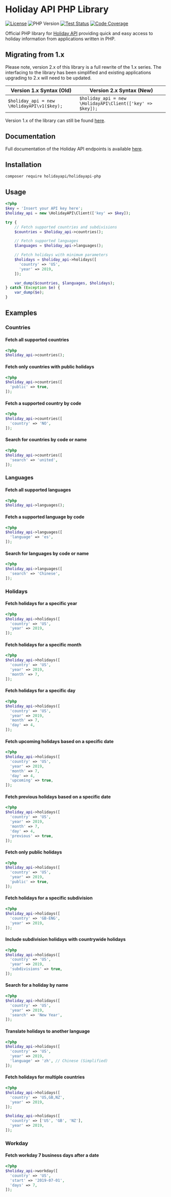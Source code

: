 # Holiday API PHP Library

[![License](https://img.shields.io/packagist/l/holidayapi/holidayapi-php?style=for-the-badge)](https://github.com/holidayapi/holidayapi-php/blob/master/LICENSE)
![PHP Version](https://img.shields.io/packagist/php-v/holidayapi/holidayapi-php?style=for-the-badge)
[![Test Status](https://img.shields.io/github/workflow/status/joshtronic/holidayapi-php/Test?style=for-the-badge)](https://github.com/joshtronic/holidayapi-php/actions)
[![Code Coverage](https://img.shields.io/codecov/c/github/joshtronic/holidayapi-php?style=for-the-badge)](https://codecov.io/gh/joshtronic/holidayapi-php)

Official PHP library for [Holiday API](https://holidayapi.com) providing quick
and easy access to holiday information from applications written in PHP.

## Migrating from 1.x

Please note, version 2.x of this library is a full rewrite of the 1.x series.
The interfacing to the library has been simplified and existing applications
upgrading to 2.x will need to be updated.

| Version 1.x Syntax (Old)                   | Version 2.x Syntax (New)                                  |
|--------------------------------------------|-----------------------------------------------------------|
| `$holiday_api = new \HolidayAPI\v1($key);` | `$holiday_api = new \HolidayAPI\Client(['key' => $key]);` |

Version 1.x of the library can still be found
[here](https://github.com/joshtronic/php-holidayapi).

## Documentation

Full documentation of the Holiday API endpoints is available
[here](https://holidayapi.com/docs).

## Installation

```shell
composer require holidayapi/holidayapi-php
```

## Usage

```php
<?php
$key = 'Insert your API key here';
$holiday_api = new \HolidayAPI\Client(['key' => $key]);

try {
    // Fetch supported countries and subdivisions
    $countries = $holiday_api->countries();

    // Fetch supported languages
    $languages = $holiday_api->languages();

    // Fetch holidays with minimum parameters
    $holidays = $holiday_api->holidays([
      'country' => 'US',
      'year' => 2019,
    ]);

    var_dump($countries, $languages, $holidays);
} catch (Exception $e) {
    var_dump($e);
}
```

## Examples

### Countries

#### Fetch all supported countries

```php
<?php
$holiday_api->countries();
```

#### Fetch only countries with public holidays

```php
<?php
$holiday_api->countries([
  'public' => true,
]);
```

#### Fetch a supported country by code

```php
<?php
$holiday_api->countries([
  'country' => 'NO',
]);
```

#### Search for countries by code or name

```php
<?php
$holiday_api->countries([
  'search' => 'united',
]);
```

### Languages

#### Fetch all supported languages

```php
<?php
$holiday_api->languages();
```

#### Fetch a supported language by code

```php
<?php
$holiday_api->languages([
  'language' => 'es',
]);
```

#### Search for languages by code or name

```php
<?php
$holiday_api->languages([
  'search' => 'Chinese',
]);
```

### Holidays

#### Fetch holidays for a specific year

```php
<?php
$holiday_api->holidays([
  'country' => 'US',
  'year' => 2019,
]);
```

#### Fetch holidays for a specific month

```php
<?php
$holiday_api->holidays([
  'country' => 'US',
  'year' => 2019,
  'month' => 7,
]);
```

#### Fetch holidays for a specific day

```php
<?php
$holiday_api->holidays([
  'country' => 'US',
  'year' => 2019,
  'month' => 7,
  'day' => 4,
]);
```

#### Fetch upcoming holidays based on a specific date

```php
<?php
$holiday_api->holidays([
  'country' => 'US',
  'year' => 2019,
  'month' => 7,
  'day' => 4,
  'upcoming' => true,
]);
```

#### Fetch previous holidays based on a specific date

```php
<?php
$holiday_api->holidays([
  'country' => 'US',
  'year' => 2019,
  'month' => 7,
  'day' => 4,
  'previous' => true,
]);
```

#### Fetch only public holidays

```php
<?php
$holiday_api->holidays([
  'country' => 'US',
  'year' => 2019,
  'public' => true,
]);
```

#### Fetch holidays for a specific subdivision

```php
<?php
$holiday_api->holidays([
  'country' => 'GB-ENG',
  'year' => 2019,
]);
```

#### Include subdivision holidays with countrywide holidays

```php
<?php
$holiday_api->holidays([
  'country' => 'US',
  'year' => 2019,
  'subdivisions' => true,
]);
```

#### Search for a holiday by name

```php
<?php
$holiday_api->holidays([
  'country' => 'US',
  'year' => 2019,
  'search' => 'New Year',
]);
```

#### Translate holidays to another language

```php
<?php
$holiday_api->holidays([
  'country' => 'US',
  'year' => 2019,
  'language' => 'zh', // Chinese (Simplified)
]);
```

#### Fetch holidays for multiple countries

```php
<?php
$holiday_api->holidays([
  'country' => 'US,GB,NZ',
  'year' => 2019,
]);

$holiday_api->holidays([
  'country' => ['US', 'GB', 'NZ'],
  'year' => 2019,
]);
```

### Workday

#### Fetch workday 7 business days after a date

```php
<?php
$holiday_api->workday([
  'country' => 'US',
  'start' => '2019-07-01',
  'days' => 7,
]);
```
